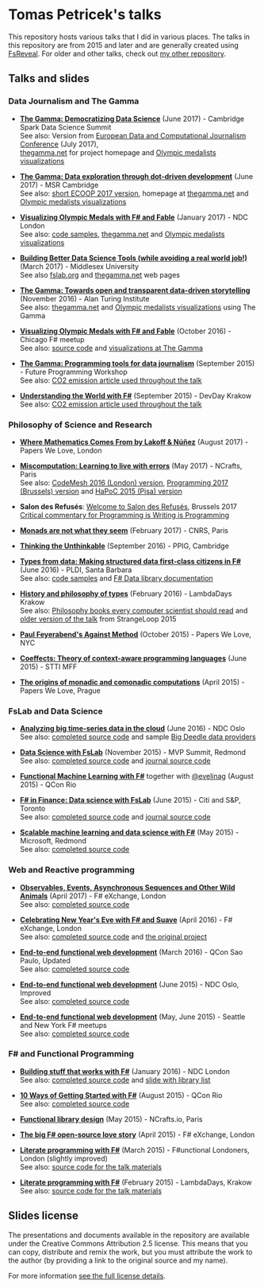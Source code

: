 ﻿Tomas Petricek's talks
======================

This repository hosts various talks that I did in various places.
The talks in this repository are from 2015 and later and are generally
created using [FsReveal](http://github.com/fsprojects/FsReveal). For older
and other talks, check out [my other repository](http://github.com/tpetricek/Documents/).

Talks and slides
----------------

### Data Journalism and The Gamma

 - [**The Gamma: Democratizing Data Science**](http://tpetricek.github.io/Talks/2017/thegamma-data-science/cambridge/) (June 2017) - Cambridge Spark Data Science Summit<br />
   See also: Version from [European Data and Computational Journalism Conference](http://tpetricek.github.io/Talks/2017/thegamma-data-science/dublin/) (July 2017),<br/>
   [thegamma.net](https://www.thegamma.net) for project homepage and [Olympic medalists visualizations](http://rio2016.thegamma.net/)

 - [**The Gamma: Data exploration through dot-driven development**](http://tpetricek.github.io/Talks/2017/dot-driven/msr/) (June 2017) - MSR Cambridge<br />
   See also: [short ECOOP 2017 version](http://tpetricek.github.io/Talks/2017/dot-driven/ecoop/), homepage at [thegamma.net](https://www.thegamma.net) and [Olympic medalists visualizations](http://rio2016.thegamma.net/)

 - [**Visualizing Olympic Medals with F# and Fable**](http://tpetricek.github.io/Talks/2017/visualizing-olympics/) (January 2017) - NDC London<br />
   See also: [code samples](https://github.com/tpetricek/Talks/tree/master/2017/visualizing-olympics/code), [thegamma.net](https://www.thegamma.net) and [Olympic medalists visualizations](http://rio2016.thegamma.net/)

 - [**Building Better Data Science Tools (while avoiding a real world job!)**](http://tpetricek.github.io/Talks/2017/datascience-tools/) (March 2017) - Middlesex University<br />
   See also [fslab.org](http://www.fslab.org) and [thegamma.net](http://thegamma.net) web pages
 
 - [**The Gamma: Towards open and transparent data-driven storytelling**](http://tpetricek.github.io/Talks/2016/open-storytelling/) (November 2016) - Alan Turing Institute<br />
   See also: [thegamma.net](https://www.thegamma.net) and [Olympic medalists visualizations](http://rio2016.thegamma.net/) using The Gamma

 - [**Visualizing Olympic Medals with F# and Fable**](http://tpetricek.github.io/Talks/2016/fable-gamma/chicago/) (October 2016) - Chicago F# meetup<br />
   See also: [source code](https://github.com/tpetricek/Talks/tree/master/2016/fable-gamma/code) and [visualizations at The Gamma](http://rio2016.thegamma.net/)

 - [**The Gamma: Programming tools for data journalism**](http://tpetricek.github.io/Talks/2015/the-gamma/st-louis/) (September 2015) - Future Programming Workshop<br />
   See also: [CO2 emission article used throughout the talk](http://thegamma.net/carbon)

 - [**Understanding the World with F#**](http://tpetricek.github.io/Talks/2015/the-gamma/krakow/) (September 2015) - DevDay Krakow<br />
   See also: [CO2 emission article used throughout the talk](http://thegamma.net/carbon)
   
### Philosophy of Science and Research

 - [**Where Mathematics Comes From by Lakoff & Núñez**](http://tpetricek.github.io/Talks/2017/pwl-where-mathematics-comes-from) (August 2017) - Papers We Love, London
   
 - [**Miscomputation: Learning to live with errors**](http://tpetricek.github.io/Talks/2017/living-with-errors/ncrafts) (May 2017) - NCrafts, Paris<br /> 
   See also: [CodeMesh 2016 (London) version](http://tpetricek.github.io/Talks/2016/living-with-errors), [Programming 2017 (Brussels) version](http://tpetricek.github.io/Talks/2017/living-with-errors/programming/) and [HaPoC 2015 (Pisa) version](http://tpetricek.github.io/Talks/2015/living-with-errors/)

 - **Salon des Refusés**: [Welcome to Salon des Refusés](http://tpetricek.github.io/Talks/2017/salon-des-refuses/welcome), Brussels 2017<br />
   [Critical commentary for Programming is Writing is Programming](http://tpetricek.github.io/Talks/2017/salon-des-refuses/programming-is-writing-review) 
 
 - [**Monads are not what they seem**](http://tpetricek.github.io/Talks/2017/monads-are-not-what-they-seem/paris/) (February 2017) - CNRS, Paris

 - [**Thinking the Unthinkable**](http://tpetricek.github.io/Talks/2016/unthinkable/ppig/) (September 2016) - PPIG, Cambridge

 - [**Types from data: Making structured data first-class citizens in F#**](http://tpetricek.github.io/Talks/2016/fsharp-data-pldi/) (June 2016) - PLDI, Santa Barbara<br />
   See also: [code samples](https://github.com/tpetricek/Talks/tree/master/2016/fsharp-data-pldi/code) and [F# Data library documentation](http://fsharp.github.io/FSharp.Data)

 - [**History and philosophy of types**](http://tpetricek.github.io/Talks/2016/philosophy-of-types) (February 2016) - LambdaDays Krakow<br />
   See also: [Philosophy books every computer scientist should read](http://tomasp.net/blog/2015/reading-list/)
   and [older version of the talk](http://tpetricek.github.io/Talks/2015/philosophy-of-types/) from StrangeLoop 2015

 - [**Paul Feyerabend's Against Method**](http://tpetricek.github.io/Talks/2015/pwl-against-method/) (October 2015) - Papers We Love, NYC 
   
 - [**Coeffects: Theory of context-aware programming languages**](http://tpetricek.github.io/Talks/2015/coeffects-intro/) (June 2015) - STTI MFF

 - [**The origins of monadic and comonadic computations**](http://tpetricek.github.io/Talks/2015/pwl-monads-comonads/prague/) (April 2015) - Papers We Love, Prague<br />

### FsLab and Data Science

 - [**Analyzing big time-series data in the cloud**](http://tpetricek.github.io/Talks/2016/big-data-analytics/ndc-oslo) (June 2016) - NDC Oslo<br />
   See also: [completed source code](https://github.com/tpetricek/Talks/tree/master/2016/big-data-analytics) and sample [Big Deedle data providers](https://github.com/BlueMountainCapital/Deedle.BigDemo)
   
 - [**Data Science with FsLab**](http://tpetricek.github.io/Talks/2015/data-science-with-fslab/) (November 2015) - MVP Summit, Redmond<br />
   See also: [completed source code](https://github.com/tpetricek/Talks/tree/master/2015/data-science-with-fslab/code-done) and [journal source  code](https://github.com/tpetricek/Talks/blob/master/2015/data-science-with-fslab/code-done/journal/Tutorial.fsx)
  
 - [**Functional Machine Learning with F#**](http://tpetricek.github.io/Talks/2015/functional-machine-learning/qconrio/) together with [@evelinag](http://www.github.com/evelinag) (August 2015) - QCon Rio
  
 - [**F# in Finance: Data science with FsLab**](http://tpetricek.github.io/Talks/2015/deedle-finance/toronto/) (June 2015) - Citi and S&P, Toronto<br />
   See also: [completed source code](https://github.com/tpetricek/Talks/tree/master/2015/deedle-finance/code-done) and [journal source  code](https://github.com/tpetricek/Talks/blob/master/2015/deedle-finance/journal/Tutorial.fsx)

 - [**Scalable machine learning and data science with F#**](http://tpetricek.github.io/Talks/2015/scalable-ml-ds-fsharp/redmond/) (May 2015) - Microsoft, Redmond<br />
   See also: [completed source code](https://github.com/tpetricek/Talks/tree/master/2015/scalable-ml-ds-fsharp/code-done)

### Web and Reactive programming

 - [**Observables, Events, Asynchronous Sequences and Other Wild Animals**](http://tpetricek.github.io/Talks/2017/async-observable-zoo/) (April 2017) - F# eXchange, London<br />
   See also: [completed source code](https://github.com/tpetricek/Talks/tree/master/2017/async-observable-zoo/code)

 - [**Celebrating New Year's Eve with F# and Suave**](http://tpetricek.github.io/Talks/2016/new-year-tweets) (April 2016) - F# eXchange, London<br />
   See also: [completed source code](https://github.com/tpetricek/Talks/tree/master/2016/new-year-tweets-web/london) and [the original project](https://github.com/tpetricek/new-year-tweets-2016)

 - [**End-to-end functional web development**](http://tpetricek.github.io/Talks/2016/end-to-end-web/qcon/) (March 2016) - QCon Sao Paulo, Updated<br />
   See also: [completed source code](https://github.com/tpetricek/Talks/tree/master/2016/end-to-end-web/qcon/code-done)
 
 - [**End-to-end functional web development**](http://tpetricek.github.io/Talks/2015/end-to-end-web/ndc/) (June 2015) - NDC Oslo, Improved<br />
   See also: [completed source code](https://github.com/tpetricek/Talks/tree/master/2015/end-to-end-web/ndc/code-done)
 
 - [**End-to-end functional web development**](http://tpetricek.github.io/Talks/2015/end-to-end-web/usa/) (May, June 2015) - Seattle and New York F# meetups<br />
   See also: [completed source code](https://github.com/tpetricek/Talks/tree/master/2015/end-to-end-web/usa/code-done)

### F# and Functional Programming

 - [**Building stuff that works with F#**](http://tpetricek.github.io/Talks/2016/taking-your-craft-seriously) (January 2016) - NDC London<br />
   See also: [completed source code](https://github.com/tpetricek/Talks/tree/master/2016/taking-your-craft-seriously/code-done) and [slide with library list](http://tpetricek.github.io/Talks/2016/taking-your-craft-seriously/#/4)

 - [**10 Ways of Getting Started with F#**](http://tpetricek.github.io/Talks/2015/10-ways-getting-started/) (August 2015) - QCon Rio<br />
   See also: [completed source code](https://github.com/tpetricek/Talks/tree/master/2015/10-ways-getting-started/qconrio/code-done)
   
 - [**Functional library design**](http://tpetricek.github.io/Talks/2015/functional-libraries/paris/) (May 2015) - NCrafts.io, Paris
 
 - [**The big F# open-source love story**](http://tpetricek.github.io/Talks/2015/love-open-source/london/) (April 2015) - F# eXchange, London
 
 - [**Literate programming with F#**](http://tpetricek.github.io/Talks/2015/literate-programming/london/talk.html) (March 2015) - F#unctional Londoners, London (slightly improved)<br />
   See also: [source code for the talk materials](https://github.com/tpetricek/Talks/tree/master/2015/literate-programming)

 - [**Literate programming with F#**](http://tpetricek.github.io/Talks/2015/literate-programming/krakow/) (February 2015) - LambdaDays, Krakow<br />
   See also: [source code for the talk materials](https://github.com/tpetricek/Talks/tree/master/2015/literate-programming)


Slides license
--------------

The presentations and documents available in the repository are available under the Creative
Commons Attribution 2.5 license.  This means that you can copy, distribute and remix the work,
but you must attribute the work to the author (by providing a link to the original source
and my name).

For more information [see the full license details](http://creativecommons.org/licenses/by/2.5/).

